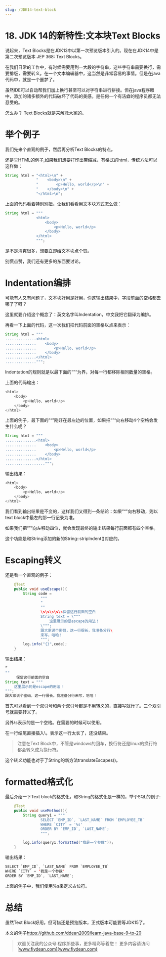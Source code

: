 ```yaml
---
slug: /JDK14-text-block
---
```


# 18. JDK 14的新特性:文本块Text Blocks

说起来，Text Blocks是在JDK13中以第一次预览版本引入的。现在在JDK14中是第二次预览版本 JEP 368: Text Blocks。

在我们日常的工作中，有时候需要用到一大段的字符串，这些字符串需要换行，需要排版，需要转义。在一个文本编辑器中，这当然是非常容易的事情。但是在java代码中，就是一个噩梦了。

虽然IDE可以自动帮我们加上换行甚至可以对字符串进行拼接。但在java程序眼中，添加的诸多额外的代码破坏了代码的美感。是任何一个有洁癖的程序员都无法忍受的。

怎么办？ Text Blocks就是来解救大家的。

# 举个例子

我们先来个直观的例子，然后再分析Text Blocks的特点。

还是举HTML的例子,如果我们想要打印出带缩减，有格式的html，传统方法可以这样做：

~~~java
String html = "<html>\n" +
              "    <body>\n" +
              "        <p>Hello, world</p>\n" +
              "    </body>\n" +
              "</html>\n";
~~~

上面的代码看着特别别扭，让我们看看用文本块方式怎么做：

~~~java
String html = """
              <html>
                  <body>
                      <p>Hello, world</p>
                  </body>
              </html>
              """;
~~~

是不是清爽很多，想要立即给文本块点个赞。

别慌点赞，我们还有更多的东西要讨论。

#  Indentation编排

可能有人又有问题了，文本块好用是好用，你这输出结果中，字段前面的空格都去哪了了呀？

这里就要介绍这个概念了：英文名字叫Indentation，中文我把它翻译为编排。

再看一下上面的代码，这一次我们把代码前面的空格以点来表示：

~~~java
String html = """
..............<html>
..............    <body>
..............        <p>Hello, world</p>
..............    </body>
..............</html>
..............""";
~~~

Indentation的规则就是以最下面的“”“为界，对每一行都移除相同数量的空格。

上面的代码输出：

~~~java
<html>
    <body>
        <p>Hello, world</p>
    </body>
</html>
~~~

上面的例子，最下面的”“”刚好在最左边的位置，如果把“”“向右移动4个空格会发生什么呢？

~~~java
String html = """
..............<html>
..............    <body>
..............        <p>Hello, world</p>
..............    </body>
..............</html>
..................""";
~~~

输出结果：

~~~java
<html>
    <body>
        <p>Hello, world</p>
    </body>
</html>
~~~

我们看到输出结果是不变的，这样我们又得到一条结论：如果”“”向右移动，则以text block中最左的那一行记录为准。

如果我们把“”“向左移动四位，就会发现最终的输出结果每行前面都有四个空格。

这个功能是和String添加的新的String::stripIndent()对应的。

# Escaping转义

还是看一个直观的例子：

~~~java
    @Test
    public void useEscape(){
        String code =
                """
                "
                ""
                \s\s\s\s\s保留这行前面的空白
                String text = \"""
                    这里展示的是escape的用法！
                \""";
                跟大家说个密码，这一行很长，我准备分行\
                来写，哈哈！
                """;
        log.info("{}",code);
    }
~~~

输出结果：

~~~java
”
""
     保留这行前面的空白
String text = """
    这里展示的是escape的用法！
""";
跟大家说个密码，这一行很长，我准备分行来写，哈哈！
~~~

首先可以看到一个双引号和两个双引号都是不用转义的，直接写就行了。三个双引号就需要转义了。

另外\s表示的是一个空格。在需要的时候可以使用。

在一行结尾直接插入\，表示这一行太长了，还没结束。

> 注意在Text Block中，不管是windows的回车，换行符还是linux的换行符都会转义成为换行符。

这个转义功能也对于了String的新方法translateEscapes()。

# formatted格式化

最后介绍一下Text block的格式化，和String的格式化是一样的，举个SQL的例子:

~~~java
    @Test
    public void useMethod(){
        String query1 = """
                SELECT `EMP_ID`, `LAST_NAME` FROM `EMPLOYEE_TB`
                WHERE `CITY` = '%s'
                ORDER BY `EMP_ID`, `LAST_NAME`;
                """;

        log.info(query1.formatted("我是一个参数"));
    }
~~~

输出结果：

~~~java
SELECT `EMP_ID`, `LAST_NAME` FROM `EMPLOYEE_TB`
WHERE `CITY` = '我是一个参数'
ORDER BY `EMP_ID`, `LAST_NAME`;
~~~

上面的例子中，我们使用%s来定义占位符。

# 总结

虽然Text Block好用，但可惜还是预览版本，正式版本可能要等JDK15了。

本文的例子[https://github.com/ddean2009/learn-java-base-9-to-20
](https://github.com/ddean2009/learn-java-base-9-to-20)

> 欢迎关注我的公众号:程序那些事，更多精彩等着您！
> 更多内容请访问 [www.flydean.com](www.flydean.com)








